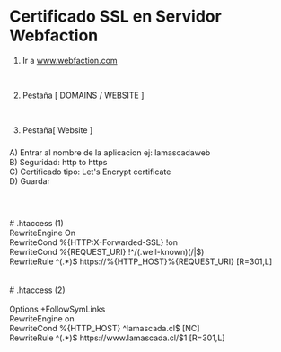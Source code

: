 # Certificado SSL en Servidor Webfaction <br>

1) Ir a www.webfaction.com <br>
<br>

2) Pestaña [ DOMAINS / WEBSITE ] <br>
<br>

3) Pestaña[ Website ]  <br>
#####
A) Entrar al nombre de la aplicacion ej: lamascadaweb <br>
B) Seguridad: http to https <br>
C) Certificado tipo: Let's Encrypt certificate  <br>
D) Guardar <br>
#####
 <br>
 <br>
# .htaccess (1) <br>
RewriteEngine On <br>
RewriteCond %{HTTP:X-Forwarded-SSL} !on <br> 
RewriteCond %{REQUEST_URI} !^/(.well-known)(/|$) <br>
RewriteRule ^(.*)$ https://%{HTTP_HOST}%{REQUEST_URI} [R=301,L] <br>
<br>
<br>
# .htaccess (2) <br>
 <br>
Options +FollowSymLinks <br>
RewriteEngine on <br>
RewriteCond %{HTTP_HOST} ^lamascada.cl$ [NC] <br>
RewriteRule ^(.*)$ https://www.lamascada.cl/$1 [R=301,L] <br>

